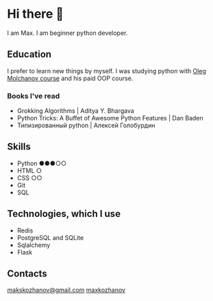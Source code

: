 # Hi there 👋
I am Max.
I am beginner python developer.

## Education
I prefer to learn new things by myself.
I was studying python with [Oleg Molchanov course](https://youtube.com/playlist?list=PLlWXhlUMyooaeSj8L8tVVbtUo0WCO4ORR&si=3TOXOvZ0pRO4jusr) and his paid OOP course.

### Books I've read
* Grokking Algorithms | Aditya Y. Bhargava
* Python Tricks: A Buffet of Awesome Python Features | Dan Baden
* Типизированный python | Алексей Голобурдин

## Skills

* Python ●●●○○
* HTML ○
* CSS ○○
* Git
* SQL

## Technologies, which I use
* Redis
* PostgreSQL and SQLite
* Sqlalchemy
* Flask

## Contacts
[makskozhanov@gmail.com](mailto:makskozhanov@gmail.com)
[maxkozhanov](tg:maxkozhanov)
